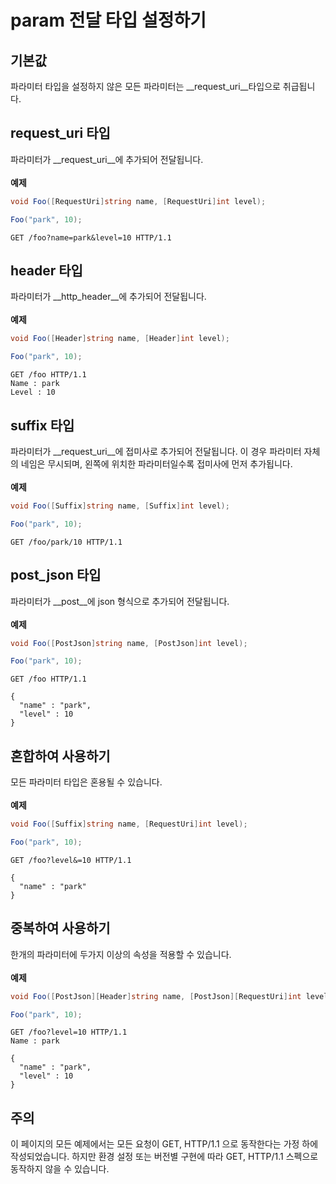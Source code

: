 param 전달 타입 설정하기
====

기본값
----
파라미터 타입을 설정하지 않은 모든 파라미터는 __request_uri__타입으로 취급됩니다.

request_uri 타입
----
파라미터가 __request_uri__에 추가되어 전달됩니다.
<br><br>
__예제__
```c#
void Foo([RequestUri]string name, [RequestUri]int level);
```
```c#
Foo("park", 10);
```
```
GET /foo?name=park&level=10 HTTP/1.1
```

header 타입
----
파라미터가 __http_header__에 추가되어 전달됩니다.
<br><br>
__예제__
```c#
void Foo([Header]string name, [Header]int level);
```
```c#
Foo("park", 10);
```
```
GET /foo HTTP/1.1
Name : park
Level : 10
```

suffix 타입
----
파라미터가 __request_uri__에 접미사로 추가되어 전달됩니다. 이 경우 파라미터 자체의 네임은 무시되며, 왼쪽에 위치한 파라미터일수록 접미사에 먼저 추가됩니다.
<br><br>
__예제__
```c#
void Foo([Suffix]string name, [Suffix]int level);
```
```c#
Foo("park", 10);
```
```
GET /foo/park/10 HTTP/1.1
```

post_json 타입
----
파라미터가 __post__에 json 형식으로 추가되어 전달됩니다.
<br><br>
__예제__
```c#
void Foo([PostJson]string name, [PostJson]int level);
```
```c#
Foo("park", 10);
```
```
GET /foo HTTP/1.1

{
  "name" : "park",
  "level" : 10
}
```

혼합하여 사용하기
----
모든 파라미터 타입은 혼용될 수 있습니다.
<br><br>
__예제__
```c#
void Foo([Suffix]string name, [RequestUri]int level);
```
```c#
Foo("park", 10);
```
```
GET /foo?level&=10 HTTP/1.1

{
  "name" : "park"
}
```

중복하여 사용하기
----
한개의 파라미터에 두가지 이상의 속성을 적용할 수 있습니다.
<br><br>
__예제__
```c#
void Foo([PostJson][Header]string name, [PostJson][RequestUri]int level);
```
```c#
Foo("park", 10);
```
```
GET /foo?level=10 HTTP/1.1
Name : park

{
  "name" : "park",
  "level" : 10
}
```

주의
----
이 페이지의 모든 예제에서는 모든 요청이 GET, HTTP/1.1 으로 동작한다는 가정 하에 작성되었습니다. 하지만 환경 설정 또는 버전별 구현에 따라 GET, HTTP/1.1 스펙으로 동작하지 않을 수 있습니다.
